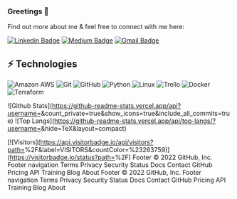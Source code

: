 <!-- LUIT GitHub Profile Template -->

<!-- Keep "Greetings" or replace it with a greeting of your own! -->

### Greetings 👋

<!-- A little about myself, I have spent many years as licensed as a real estate agent in the local market of Coastal Virginia.  I am so excited to may the transition into the tech industry as a DevOps Engineer.  This has been an awesome journey into the tech world as have become more acclimated with the varous skills and certifications this field has to offer.  From Linux to cloud computing, Terraform, Python, Apache and the various AWS platforms, I am looking forward to sharing my talents, experiences and projects!-->

Find out more about me & feel free to connect with me here:

<!-- Replace the fields below with the information requested. Remember to remove the encapsulating <> characters. For spaces in names, use %20 (e.g. Broadus%20Palmer) -->

[![Linkedin Badge](https://img.shields.io/badge/-<Ezra%20N%20Locke>-blue?style=flat-square&logo=Linkedin&logoColor=white&link=<www.linkedin.com/in/ezra-n-locke-6341ba6>)](<www.linkedin.com/in/ezra-n-locke-6341ba6>)
[![Medium Badge](https://img.shields.io/badge/<Ezra%20N%20Locke>-12100E?style=flat-square&logo=medium&logoColor=white&link=<https://medium.com/@enlocke1980>)](<https://medium.com/@enlocke1980>)
[![Gmail Badge](https://img.shields.io/badge/-<enlocke1980@gmail.com>-c14438?style=flat-square&logo=Gmail&logoColor=white&link=mailto:<enlocke1980@gmail.com>)](mailto:<enlocke1980@gmail.com>)

## ⚡ Technologies

<!-- Check out the Badges folder for more badges -->

![Amazon AWS](https://img.shields.io/badge/Amazon%20AWS-232F3E?style=flat-square&logo=amazon-aws)
![Git](https://img.shields.io/badge/-Git-black?style=flat-square&logo=git)
![GitHub](https://img.shields.io/badge/-GitHub-181717?style=flat-square&logo=github)
![Python](https://img.shields.io/badge/-Python-black?style=flat-square&logo=Python)
![Linux](https://img.shields.io/badge/Linux-FCC624?style=flat-square&logo=linux&logoColor=black)
![Trello](https://img.shields.io/badge/Trello-%23026AA7.svg?style=flat-square&logo=Trello&logoColor=white)
![Docker](https://img.shields.io/badge/docker-%230db7ed.svg?style=for-the-badge&logo=docker&logoColor=white)
![Terraform](https://img.shields.io/badge/terraform-%235835CC.svg?style=for-the-badge&logo=terraform&logoColor=white)

<!-- Replace the fields below with the information requested. Remember to remove the encapsulating <> characters. -->

![Github Stats](https://github-readme-stats.vercel.app/api?username=<ENTER YOUR GITHUB USERNAME>&count_private=true&show_icons=true&include_all_commits=true)
![Top Langs](https://github-readme-stats.vercel.app/api/top-langs/?username=<ENTER YOUR GITHUB USERNAME>&hide=TeX&layout=compact)


[![Visitors](https://api.visitorbadge.io/api/visitors?path=<ENTER YOUR GITHUB USERNAME>%2F<ENTER YOUR GITHUB USERNAME>&label=VISITORS&countColor=%23263759)](https://visitorbadge.io/status?path=<ENTER YOUR GITHUB USERNAME>%2F<ENTER YOUR GITHUB USERNAME>)
Footer
© 2022 GitHub, Inc.
Footer navigation
Terms
Privacy
Security
Status
Docs
Contact GitHub
Pricing
API
Training
Blog
About
Footer
© 2022 GitHub, Inc.
Footer navigation
Terms
Privacy
Security
Status
Docs
Contact GitHub
Pricing
API
Training
Blog
About
